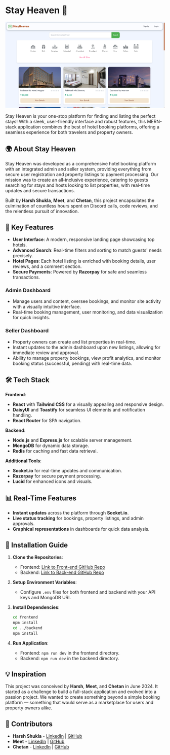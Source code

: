# Stay Heaven 🌟

![Stay Heaven](https://github.com/Cyb3rGhoul/Stay-Heaven/blob/main/src/assets/stayheaven.png?raw=true) 

Stay Heaven is your one-stop platform for finding and listing the perfect stays! With a sleek, user-friendly interface and robust features, this MERN-stack application combines the best of hotel booking platforms, offering a seamless experience for both travelers and property owners.

## 🌍 About Stay Heaven
Stay Heaven was developed as a comprehensive hotel booking platform with an integrated admin and seller system, providing everything from secure user registration and property listings to payment processing. Our mission was to create an all-inclusive experience, catering to guests searching for stays and hosts looking to list properties, with real-time updates and secure transactions.

Built by **Harsh Shukla**, **Meet**, and **Chetan**, this project encapsulates the culmination of countless hours spent on Discord calls, code reviews, and the relentless pursuit of innovation.

## 🚀 Key Features

- **User Interface**: A modern, responsive landing page showcasing top hotels.
- **Advanced Search**: Real-time filters and sorting to match guests' needs precisely.
- **Hotel Pages**: Each hotel listing is enriched with booking details, user reviews, and a comment section.
- **Secure Payments**: Powered by **Razorpay** for safe and seamless transactions.
  
### Admin Dashboard
- Manage users and content, oversee bookings, and monitor site activity with a visually intuitive interface.
- Real-time booking management, user monitoring, and data visualization for quick insights.
  
### Seller Dashboard
- Property owners can create and list properties in real-time.
- Instant updates to the admin dashboard upon new listings, allowing for immediate review and approval.
- Ability to manage property bookings, view profit analytics, and monitor booking status (successful, pending) with real-time data.

## 🛠️ Tech Stack

**Frontend**: 
- **React** with **Tailwind CSS** for a visually appealing and responsive design.
- **DaisyUI** and **Toastify** for seamless UI elements and notification handling.
- **React Router** for SPA navigation.
  
**Backend**:
- **Node.js** and **Express.js** for scalable server management.
- **MongoDB** for dynamic data storage.
- **Redis** for caching and fast data retrieval.
  
**Additional Tools**:
- **Socket.io** for real-time updates and communication.
- **Razorpay** for secure payment processing.
- **Lucid** for enhanced icons and visuals.

## 📊 Real-Time Features

- **Instant updates** across the platform through **Socket.io**.
- **Live status tracking** for bookings, property listings, and admin approvals.
- **Graphical representations** in dashboards for quick data analysis.

## 🚧 Installation Guide

1. **Clone the Repositories**:
   - Frontend: [Link to Front-end GitHub Repo](#)
   - Backend: [Link to Back-end GitHub Repo](#)

2. **Setup Environment Variables**: 
   - Configure `.env` files for both frontend and backend with your API keys and MongoDB URI.

3. **Install Dependencies**:
   ```bash
   cd frontend
   npm install
   cd ../backend
   npm install


4. **Run Application**:
   - Frontend: `npm run dev` in the frontend directory.
   - Backend: `npm run dev` in the backend directory.

## 💡 Inspiration
This project was conceived by **Harsh**, **Meet**, and **Chetan** in June 2024. It started as a challenge to build a full-stack application and evolved into a passion project. We wanted to create something beyond a simple booking platform — something that would serve as a marketplace for users and property owners alike.

## 👥 Contributors

- **Harsh Shukla** - [LinkedIn](https://www.linkedin.com/in/harsh-shukla-1inkdein/) | [GitHub](https://github.com/Cyb3rGhoul)
- **Meet** - [LinkedIn](https://www.linkedin.com/in/meetbikhani/) | [GitHub](https://github.com/meetbikhani)
- **Chetan** - [LinkedIn](https://www.linkedin.com/in/chetan-singh-168564251/) | [GitHub](https://github.com/Chetan8299/)
